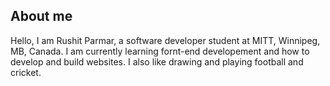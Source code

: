 ## About me

Hello, I am Rushit Parmar, a software developer student at MITT, Winnipeg, MB, Canada.
I am currently learning fornt-end developement and how to develop and build websites. I also like drawing and playing football and cricket.
